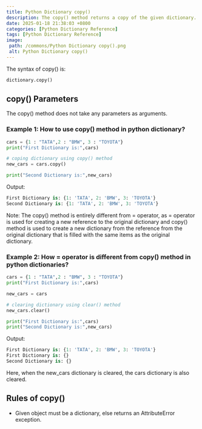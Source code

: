 ```yaml
---
title: Python Dictionary copy()
description: The copy() method returns a copy of the given dictionary.
date: 2025-01-18 21:38:03 +0800
categories: [Python Dictionary Reference]
tags: [Python Dictionary Reference]
image:
 path: /commons/Python Dictionary copy().png
 alt: Python Dictionary copy()
---
```


The syntax of copy() is:

```python
dictionary.copy()

```

## copy() Parameters 

<script type="text/javascript">
	atOptions = {
		'key' : '98858c4e91885e00ea9926beee01c03e',
		'format' : 'iframe',
		'height' : 90,
		'width' : 728,
		'params' : {}
	};
</script>
<script type="text/javascript" src="https://www.highperformanceformat.com/98858c4e91885e00ea9926beee01c03e/invoke.js"></script>
The copy() method does not take any parameters as arguments.

### Example 1: How to use copy() method in python dictionary?

```python
cars = {1 : "TATA",2 : "BMW", 3 : "TOYOTA"}
print("First Dictionary is:",cars)

# coping dictionary using copy() method
new_cars = cars.copy()

print("Second Dictionary is:",new_cars)

```

<script type="text/javascript">
	atOptions = {
		'key' : '98858c4e91885e00ea9926beee01c03e',
		'format' : 'iframe',
		'height' : 90,
		'width' : 728,
		'params' : {}
	};
</script>
<script type="text/javascript" src="https://www.highperformanceformat.com/98858c4e91885e00ea9926beee01c03e/invoke.js"></script>
Output:

```python
First Dictionary is: {1: 'TATA', 2: 'BMW', 3: 'TOYOTA'}
Second Dictionary is: {1: 'TATA', 2: 'BMW', 3: 'TOYOTA'}

```

Note: The copy() method is entirely different from \= operator, as \= operator is used for creating a new reference to the original dictionary  and copy() method is used to create a new dictionary from the reference from the original dictionary that is filled with the same items as the original dictionary.

### Example 2: How \= operator is different from copy() method in python dictionaries?

```python
cars = {1 : "TATA",2 : "BMW", 3 : "TOYOTA"}
print("First Dictionary is:",cars)

new_cars = cars

# clearing dictionary using clear() method
new_cars.clear()

print("First Dictionary is:",cars)
print("Second Dictionary is:",new_cars)

```

<script type="text/javascript">
	atOptions = {
		'key' : '98858c4e91885e00ea9926beee01c03e',
		'format' : 'iframe',
		'height' : 90,
		'width' : 728,
		'params' : {}
	};
</script>
<script type="text/javascript" src="https://www.highperformanceformat.com/98858c4e91885e00ea9926beee01c03e/invoke.js"></script>
Output:

```python
First Dictionary is: {1: 'TATA', 2: 'BMW', 3: 'TOYOTA'}
First Dictionary is: {}
Second Dictionary is: {}

```
Here, when the new\_cars dictionary is cleared, the cars dictionary is also cleared.

## Rules of copy()

* Given object must be a dictionary, else returns an AttributeError exception.
